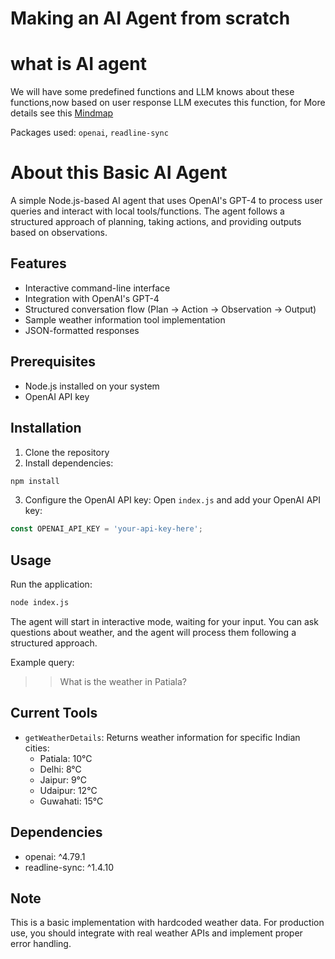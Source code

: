 # Making an AI Agent from scratch

# what is AI agent
We will have some predefined functions and LLM knows about these functions,now based on user response LLM executes this function, for More details see this [Mindmap](https://app.eraser.io/workspace/NgmMrdC2eXU2cbfHJ3wW)

Packages used: `openai`, `readline-sync`
# About this Basic AI Agent

A simple Node.js-based AI agent that uses OpenAI's GPT-4 to process user queries and interact with local tools/functions. The agent follows a structured approach of planning, taking actions, and providing outputs based on observations.

## Features

- Interactive command-line interface
- Integration with OpenAI's GPT-4
- Structured conversation flow (Plan → Action → Observation → Output)
- Sample weather information tool implementation
- JSON-formatted responses

## Prerequisites

- Node.js installed on your system
- OpenAI API key

## Installation

1. Clone the repository
2. Install dependencies:
```bash
npm install
```

3. Configure the OpenAI API key:
   Open `index.js` and add your OpenAI API key:
```javascript
const OPENAI_API_KEY = 'your-api-key-here';
```

## Usage

Run the application:
```bash
node index.js
```

The agent will start in interactive mode, waiting for your input. You can ask questions about weather, and the agent will process them following a structured approach.

Example query:
>> What is the weather in Patiala?

## Current Tools

- `getWeatherDetails`: Returns weather information for specific Indian cities:
  - Patiala: 10°C
  - Delhi: 8°C
  - Jaipur: 9°C
  - Udaipur: 12°C
  - Guwahati: 15°C

## Dependencies

- openai: ^4.79.1
- readline-sync: ^1.4.10

## Note

This is a basic implementation with hardcoded weather data. For production use, you should integrate with real weather APIs and implement proper error handling.